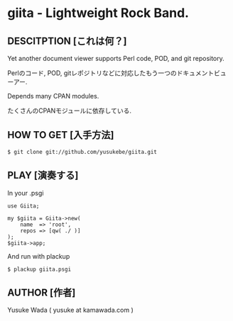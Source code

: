 # giita - Lightweight Rock Band.

## DESCITPTION [これは何？]

Yet another document viewer supports Perl code, POD, and git repository.

Perlのコード, POD, gitレポジトリなどに対応したもう一つのドキュメントビューアー.

Depends many CPAN modules.

たくさんのCPANモジュールに依存している.

## HOW TO GET [入手方法]

    $ git clone git://github.com/yusukebe/giita.git

## PLAY [演奏する]

In your .psgi

    use Giita;

    my $giita = Giita->new(
        name  => 'root',
        repos => [qw( ./ )]
    );
    $giita->app;

And run with plackup

    $ plackup giita.psgi

## AUTHOR [作者]

Yusuke Wada ( yusuke at kamawada.com )
